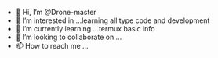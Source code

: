 - 👋 Hi, I’m @Drone-master
- 👀 I’m interested in ...learning all type code and development
- 🌱 I’m currently learning ...termux basic info
- 💞️ I’m looking to collaborate on ...
- 📫 How to reach me ...

<!---
Drone-master/Drone-master is a ✨ special ✨ repository because its `README.md` (this file) appears on your GitHub profile.
You can click the Preview link to take a look at your changes.
--->
